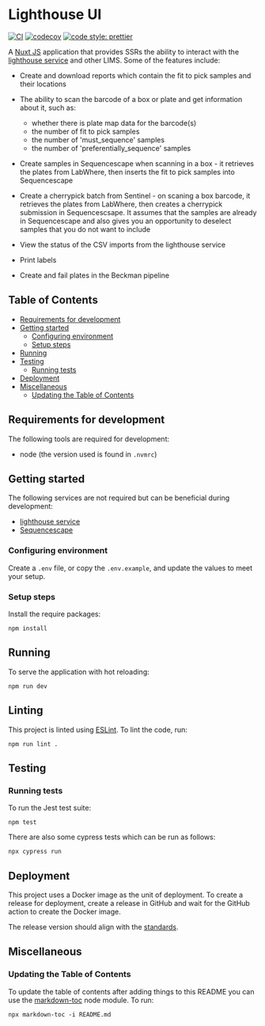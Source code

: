# Lighthouse UI

[![CI](https://github.com/sanger/lighthouse-ui/actions/workflows/ci.yml/badge.svg)](https://github.com/sanger/lighthouse-ui/actions/workflows/ci.yml)
[![codecov](https://codecov.io/gh/sanger/lighthouse-ui/branch/develop/graph/badge.svg)](https://codecov.io/gh/sanger/lighthouse-ui)
[![code style: prettier](https://img.shields.io/badge/code_style-prettier-ff69b4.svg?style=flat-square)](https://github.com/prettier/prettier)

A [Nuxt JS](https://nuxtjs.org) application that provides SSRs the ability to interact with the [lighthouse service](https://github.com/sanger/lighthouse) and other LIMS. Some
of the features include:

-   Create and download reports which contain the fit to pick samples and their locations
-   The ability to scan the barcode of a box or plate and get information about it, such as:
    -   whether there is plate map data for the barcode(s)
    -   the number of fit to pick samples
    -   the number of 'must_sequence' samples
    -   the number of 'preferentially_sequence' samples
-   Create samples in Sequencescape when scanning in a box - it retrieves the plates from LabWhere, then inserts the fit
    to pick samples into Sequencescape

-   Create a cherrypick batch from Sentinel - on scaning a box barcode, it retrieves the plates from LabWhere, then
    creates a cherrypick submission in Sequencescsape. It assumes that the samples are already in Sequencescape and also
    gives you an opportunity to deselect samples that you do not want to include
-   View the status of the CSV imports from the lighthouse service
-   Print labels
-   Create and fail plates in the Beckman pipeline

## Table of Contents

<!-- toc -->

-   [Requirements for development](#requirements-for-development)
-   [Getting started](#getting-started)
    -   [Configuring environment](#configuring-environment)
    -   [Setup steps](#setup-steps)
-   [Running](#running)
-   [Testing](#testing)
    -   [Running tests](#running-tests)
-   [Deployment](#deployment)
-   [Miscellaneous](#miscellaneous)
    -   [Updating the Table of Contents](#updating-the-table-of-contents)

<!-- tocstop -->

## Requirements for development

The following tools are required for development:

-   node (the version used is found in `.nvmrc`)

## Getting started

The following services are not required but can be beneficial during development:

-   [lighthouse service](https://github.com/sanger/lighthouse)
-   [Sequencescape](https://github.com/sanger/sequencescape)

### Configuring environment

Create a `.env` file, or copy the `.env.example`, and update the values to meet your setup.

### Setup steps

Install the require packages:

    npm install

## Running

To serve the application with hot reloading:

    npm run dev

## Linting

This project is linted using [ESLint](https://github.com/eslint/eslint). To lint the code, run:

    npm run lint .

## Testing

### Running tests

To run the Jest test suite:

    npm test

There are also some cypress tests which can be run as follows:

    npx cypress run

## Deployment

This project uses a Docker image as the unit of deployment. To create a release for deployment, create a release
in GitHub and wait for the GitHub action to create the Docker image.

The release version should align with the [standards](https://github.com/sanger/.github/blob/master/standards.md).

## Miscellaneous

### Updating the Table of Contents

To update the table of contents after adding things to this README you can use the [markdown-toc](https://github.com/jonschlinkert/markdown-toc)
node module. To run:

    npx markdown-toc -i README.md
